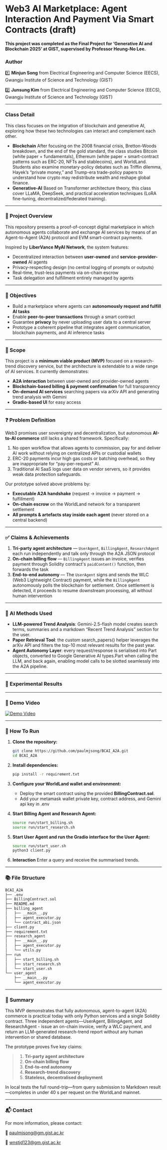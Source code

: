 # Web3 AI Marketplace: Agent Interaction And Payment Via Smart Contracts (draft)

**This project was completed as the Final Project for ‘Generative AI and Blockchain 2025’ at GIST, supervised by Professor Heung-No Lee.**


### Author

1️⃣ **Minjun Song** from Electrical Engineering and Computer Science (EECS), Gwangju Institute of Science and Technology (GIST)

2️⃣ **Junsung Kim** from Electrical Engineering and Computer Science (EECS), Gwangju Institute of Science and Technology (GIST)

---

### Class Detail

This class focuses on the intgration of blockchain and generative AI, exploring how these two technologies can interact and complement each other.  
* **Blockchain** After focusing on the 2008 financial crisis, Bretton-Woods breakdown, and the end of the gold standard, the class studies Bitcoin (white paper + fundamentals), Ethereum (white paper + smart-contract patterns such as ERC-20, NFTs and stablecoins), and WorldLand. Students also examine monetary-policy debates such as Triffin dilemma, Hayek’s “private money,” and Trump-era trade-policy papers to understand how crypto may redistribute wealth and reshape global finance.
* **Generative-AI** Based on Transformer architecture theory, this class cover LLaMA, DeepSeek, and practical acceleration techniques (LoRA fine-tuning, decentralized/federated training).

---

### 📖 Project Overview

This repository presents a proof-of-concept digital marketplace in which autonomous agents collaborate and exchange AI services by means of an Agent-to-Agent (A2A) protocol and EVM smart-contract payments.

Inspired by **LiberVance MyAI Network**, the system features:

* Decentralized interaction between **user-owned** and **service-provider-owned** AI agents  
* Privacy-respecting design (no central logging of prompts or outputs)
* Real-time, trust-less payments via on-chain escrow  
* Task delegation and fulfillment entirely managed by agents

---

### 🎯 Objectives

* Build a marketplace where agents can **autonomously request and fulfill AI tasks**  
* Enable **peer-to-peer transactions** through a smart contract  
* Guarantee **privacy** by never uploading user data to a central server  
* Prototype a coherent pipeline that integrates agent communication, blockchain payments, and AI inference tasks

---

### 📌 Scope

This project is a **minimum viable product (MVP)** focused on a research-trend discovery service, but the architecture is extendable to a wide range of AI services. It currently demonstrates:

* **A2A interaction** between user-owned and provider-owned agents  
* **Blockchain-based billing & payment confirmation** for full transparency  
* **On-demand AI services** searching papers via arXiv API and generating trend analysis with Gemini  
* **Gradio-based UI** for easy access

---

### ❓ Problem Definition

Web3 promises user sovereignty and decentralization, but autonomous **AI-to-AI commerce** still lacks a shared framework. Specifically:

1. No open workflow that allows agents to commission, pay for and deliver AI work without relying on centralized APIs or custodial wallets  
2. ERC-20 payments incur high gas costs or batching overhead, so they are inappropriate for “pay-per-request” AI.  
3. Traditional AI SaaS logs user data on vendor servers, so it provides weak data protection safeguards.

Our prototype solved above problems by:

* **Executable A2A handshake** (request → invoice → payment → fulfillment)  
* **On-chain escrow** on the WorldLand network for a transparent settlement  
* **All prompts & artefacts stay inside each agent** (never stored on a central backend)

---

### ✅ Claims & Achievements
1. **Tri-party agent architecture** — `UserAgent`, `BillingAgent`, `ResearchAgent` each run independently and talk only through the A2A JSON protocol  
2. **On-chain billing flow** — `BillingAgent` issues an invoice, verifies payment through Solidity contract's `paidContent()` function, then forwards the task  
3. **End-to-end autonomy** — The `UserAgent` signs and sends the WLC (Web3 Lightweight Contract) payment, while the `BillingAgent` autonomously polls the blockchain for settlement. Once settlement is detected, it proceeds to resume downstream processing, all without human intervention  

---

### 🧠 AI Methods Used
- **LLM-powered Trend Analysis**: Gemini-2.5-flash model creates search terms, summaries and a markdown “Recent Trend Analysis” section for the user. 
- **Paper Retrieval Tool**: the custom search_papers() helper leverages the arXiv API and filters the top-10 most relevant results for the past year. 
- **Agent Autonomy Layer**: every request/response is serialised into Part objects, converted to Google Generative AI types.Part when calling the LLM, and back again, enabling model calls to be slotted seamlessly into the A2A pipeline.

---

### 🧪 Experimental Results
<!-- will fill here later -->

---

### 🎥 Demo Video
[![Demo Video](https://www.youtube.com/watch?v=7P3vQ9LGHOw/0.jpg)](https://www.youtube.com/watch?v=7P3vQ9LGHOw)

---

### 🚀 How To Run

1. **Clone the repository:**
   ```bash
   git clone https://github.com/paulmjsong/BCAI_A2A.git
   cd BCAI_A2A
   ```

2. **Install dependencies:**
   ```bash
   pip install -r requirement.txt
   ```

3. **Configure your WorldLand wallet and environment:**
   - Deploy the smart contract using the provided **BillingContract.sol**.
   - Add your metamask wallet private key, contract address, and Gemini api key in .env

4. **Start Billing Agent and Research Agent:**
   ```bash
   source run/start_billing.sh
   source run/start_research.sh
   ```

5. **Start User Agent and run the Gradio interface for the User Agent:**
   ```bash
   source run/start_user.sh
   python3 client.py
   ```

6. **Interaction** 
   Enter a query and receive the summarised trends.

---

### 📚 File Structure
```bash
BCAI_A2A
├── .env
├── BillingContract.sol
├── README.md
├── billing_agent
│   ├── __main__.py
│   ├── agent_executor.py
│   └── contract_abi.json
├── client.py
├── requirement.txt
├── research_agent
│   ├── __main__.py
│   ├── agent_executor.py
│   └── utils.py
├── run
│   ├── start_billing.sh
│   ├── start_research.sh
│   └── start_user.sh
└── user_agent
    ├── __main__.py
    └── agent_executor.py
```

---

### 📌 Summary

This MVP demonstrates that fully autonomous, agent-to-agent (A2A) commerce is practical today with only Python services and a single Solidity contract. Three independent agents—UserAgent, BillingAgent, and ResearchAgent - issue an on-chain invoice, verify a WLC payment, and return an LLM-generated research-trend report without any human intervention or shared database.

The prototype proves five key claims:

>1. **Tri-party agent architecture**  
>2. **On-chain billing flow**  
>3. **End-to-end autonomy**  
>4. **Research-trend discovery**  
>5. **Stateless, decentralised deployment**

In local tests the full round-trip—from query submission to Markdown result—completes in under 40 s per request on the WorldLand mainnet.

---

### 📬 Contact

For more information, please contact:

📧 paulmjsong@gm.gist.ac.kr

📧 wnstjd123@gm.gist.ac.kr
